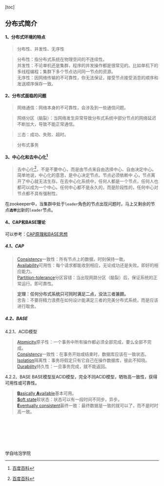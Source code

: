 [toc]

## 分布式简介

#### 1、分布式环境的特点
> 分布性、并发性、无序性

> 分布性：指分布式系统在物理空间的不连续性。<br>
> 并发性：不论单机还是集群，程序的并发操作都是很常见的。比如单机下的多线程编程；集群下多个节点访问同一节点的资源。<br>
> 无序性：因网络传输的不可靠性，你无法保证，接受节点接受消息的顺序和发送顺序保存一致。<br>

#### 2、分布式面临的问题

> 网络通信：网络本身的不可靠性，会涉及到一些通信问题。

> 网络分区（脑裂）：当网络发生异常导致分布式系统中部分节点的网络延迟不断加大，导致不能正常通信。

> 三态：成功、失败、超时。

> 分布式事务

#### 3、中心化和去中心化[^1]
    
> 去中心化[^1]，不是不要中心，而是由节点来自由选择中心、自由决定中心。简单地说，中心化的意思，是中心决定节点。节点必须依赖中  心，节点离开了中心就无法生存。在去中心化系统中，任何人都是一个节点，任何人也都可以成为一个中心。任何中心都不是永久的，而是阶段性的，任何中心对节点都不具有强制性。

[^1]:[百度百科](https://baike.baidu.com/item/%E5%8E%BB%E4%B8%AD%E5%BF%83%E5%8C%96/8719532?fr=aladdin)

在zookeeper中，当集群中处于`leader`角色的节点出现问题时，马上又剩余的节点<b>`选举`</b>出新的`leader`节点。

#### 4、CAP和BASE理论

可以参考：[CAP原理和BASE思想](http://www.jdon.com/37625)

##### 4.1、CAP
> [Consistency](https://translate.google.cn/#auto/zh-CN/Consistency)一致性：所有节点上的数据，时刻保持一致。<br>
> [Availability](https://translate.google.cn/#auto/zh-CN/Availability)可用性：每个请求都能收到相应，无论成功还是失败。即好的相应能力。<br>
> [Partition-tolerance](https://translate.google.cn/#auto/zh-CN/Partition-tolerance)分区容错：当出现网路分区（脑裂）后，保证系统的正常运行。即可靠性。

> <b>定理：任何分布式系统只可同时满足二点，没法三者兼顾。</b><br>
> 忠告：不要将精力浪费在如何设计能满足三者的完美分布式系统，而是应该进行取舍。

##### 4.2、BASE

4.2.1、ACID模型
> [Atomicity](https://translate.google.cn/#auto/zh-CN/Atomicity)原子性：一个事务中所有操作都必须全部完成，要么全部不完成。<br>
> [Consistency](https://translate.google.cn/#auto/zh-CN/Consistency)一致性：在事务开始或结束时，数据库应该在一致状态。<br>
> [Isolation](https://translate.google.cn/#auto/zh-CN/Isolation)隔离性：事务将假定只有它自己在操作数据库，彼此不知晓。<br>
> [Durability](https://translate.google.cn/#auto/zh-CN/Durability)持久性：一旦事务完成，就不能返回。

4.2.2、BASE
BASE模型反ACID模型，完全不同ACID模型，牺牲高一致性，获得可用性或可靠性。
> [<b>B</b>asically <b>A</b>vailable](https://translate.google.cn/#auto/zh-CN/Basically%20Available)基本可用。<br>
> [<b>S</b>oft state](https://translate.google.cn/#auto/zh-CN/Soft%20state)软状态：状态可以有一段时间不同步，异步。<br>
> [<b>E</b>ventually consistent](https://translate.google.cn/#auto/zh-CN/Eventually%20consistent)最终一致：最终数据是一致的就可以了，而不是时时高一致。



<br><br><br><br><br><br>学自咕泡学院